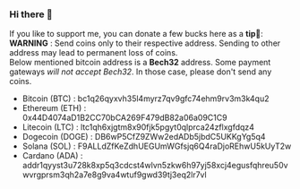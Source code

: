 ### Hi there 👋

<!--
Bio:
- 🔭 I’m currently working on ...
- 🌱 I’m currently learning High School
-->
If you like to support me, you can donate a few bucks here as a **tip**🤗:\
**WARNING** : Send coins only to their respective address. Sending to other address may lead to permanent loss of coins.\
Below mentioned bitcoin address is a **Bech32** address. Some payment gateways *will not accept Bech32*. In those case, please don't send any coins.

- Bitcoin (BTC) : bc1q26qyxvh35l4myrz7qv9gfc74ehm9rv3m3k4qu2
- Ethereum (ETH) : 0x44D4074aD1B2CC70bCA269F479dB82a06a09C1C9
- Litecoin (LTC) : ltc1qh6xjgtm8x90fjk5pgyt0qlprca24zflxgfdqz4
- Dogecoin (DOGE) : DB6wP5CfZ9ZWw2edADb5jbdC5UKKgYg5q4
- Solana (SOL) : F9ALLdZfKeZdhUEGUmWGfsjq6Q4raDjoREhwU5kUyT2w
- Cardano (ADA) : addr1qyyst3u728k8xp5q3cdcst4wlvn5zkw6h97yj58xcj4egusfqhreu50vwvrgprsm3qh2a7e8g9va4wtuf9gwd39tj3eq2lr7vl
